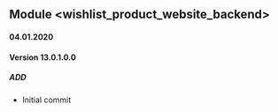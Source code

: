 
## Module <wishlist_product_website_backend>

#### 04.01.2020
#### Version 13.0.1.0.0
##### ADD
- Initial commit

